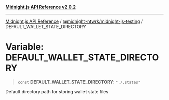 [**Midnight.js API Reference v2.0.2**](../../../README.md)

***

[Midnight.js API Reference](../../../packages.md) / [@midnight-ntwrk/midnight-js-testing](../README.md) / DEFAULT\_WALLET\_STATE\_DIRECTORY

# Variable: DEFAULT\_WALLET\_STATE\_DIRECTORY

> `const` **DEFAULT\_WALLET\_STATE\_DIRECTORY**: `"./.states"`

Default directory path for storing wallet state files
